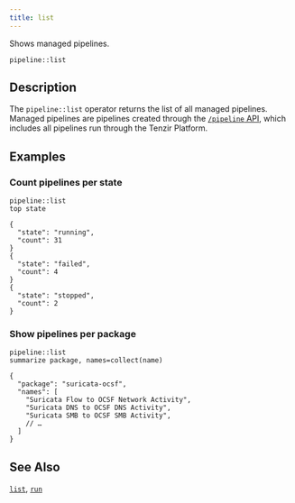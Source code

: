 ```yaml
---
title: list
---
```


Shows managed pipelines.

```tql
pipeline::list
```

## Description

The `pipeline::list` operator returns the list of all managed pipelines. Managed
pipelines are pipelines created through the [`/pipeline`
API](/reference/api/node), which includes all pipelines run through the Tenzir
Platform.

## Examples

### Count pipelines per state

```tql
pipeline::list
top state
```

```tql
{
  "state": "running",
  "count": 31
}
{
  "state": "failed",
  "count": 4
}
{
  "state": "stopped",
  "count": 2
}
```

### Show pipelines per package

```tql
pipeline::list
summarize package, names=collect(name)
```

```tql
{
  "package": "suricata-ocsf",
  "names": [
    "Suricata Flow to OCSF Network Activity",
    "Suricata DNS to OCSF DNS Activity",
    "Suricata SMB to OCSF SMB Activity",
    // …
  ]
}
```

## See Also

[`list`](/reference/operators/package/list),
[`run`](/reference/operators/pipeline/run)

